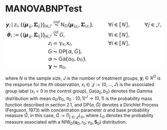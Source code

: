 # MANOVABNPTest

![alt text](images/model.jpg)

where $N$ is the sample size, $J$ is the number of treatment groups, $\boldsymbol{y}_i \in  \mathbb{R}^D$ is the response for the $i$th observation, $x_i \in \mathcal{J} := \{0, \ldots, J\}$ is the associated group label ($x_i = 0$ in the control group), $\text{Ga}(a_0, b_0)$ denotes the Gamma distribution with mean $a_0 / b_0$, $\pi_0:\{0, 1\}^J \to (0, 1)$ is the probability mass function described in section 2.1, and DP$(\alpha, \bar{G})$ denotes a Dirichlet Process (Ferguson, 1973) with concentration parameter $\alpha$ and base probability measure $\bar{G}$, in this case, $\bar{G} := \prod_{j \in \mathcal{J}} L_0$, where $L_0$ denotes the probability measure associated with a $\text{NIW}_D(\boldsymbol{u}_0, r_0, \nu_0, \boldsymbol{S}_0)$ distribution.
